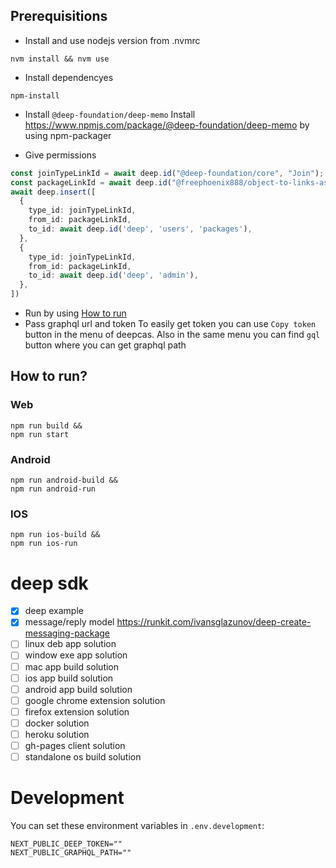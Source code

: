 ## Prerequisitions
- Install and use nodejs version from .nvmrc
```
nvm install && nvm use
```
- Install dependencyes
```
npm-install
```

- Install `@deep-foundation/deep-memo`
Install https://www.npmjs.com/package/@deep-foundation/deep-memo by using npm-packager

- Give permissions
```ts
const joinTypeLinkId = await deep.id("@deep-foundation/core", "Join");
const packageLinkId = await deep.id("@freephoenix888/object-to-links-async-converter");
await deep.insert([
  {
    type_id: joinTypeLinkId,
    from_id: packageLinkId,
    to_id: await deep.id('deep', 'users', 'packages'),
  },
  {
    type_id: joinTypeLinkId,
    from_id: packageLinkId,
    to_id: await deep.id('deep', 'admin'),
  },
])
```

- Run by using [How to run](#how-to-run)
- Pass graphql url and token
To easily get token you can use `Copy token` button in the menu of deepcas. Also in the same menu you can find `gql` button where you can get graphql path


## How to run?
### Web
```
npm run build &&
npm run start
```

### Android
```
npm run android-build &&
npm run android-run
```

### IOS
```
npm run ios-build &&
npm run ios-run
```


# deep sdk

- [x] deep example
- [x] message/reply model https://runkit.com/ivansglazunov/deep-create-messaging-package
- [ ] linux deb app solution
- [ ] window exe app solution
- [ ] mac app build solution
- [ ] ios app build solution
- [ ] android app build solution
- [ ] google chrome extension solution
- [ ] firefox extension solution
- [ ] docker solution
- [ ] heroku solution
- [ ] gh-pages client solution
- [ ] standalone os build solution

# Development
You can set these environment variables in `.env.development`:
```
NEXT_PUBLIC_DEEP_TOKEN=""
NEXT_PUBLIC_GRAPHQL_PATH=""
```
